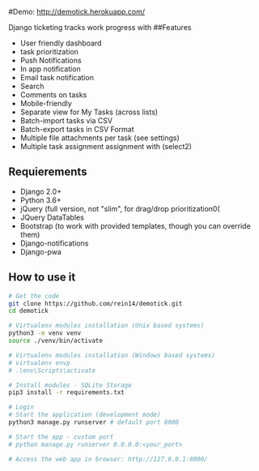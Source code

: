  #Demo: <http://demotick.herokuapp.com/>
 
Django ticketing tracks work progress with
##Features
* User friendly dashboard
* task prioritization
* Push Notifications
* In app notification
* Email task notification
* Search
* Comments on tasks
* Mobile-friendly
* Separate view for My Tasks (across lists)
* Batch-import tasks via CSV
* Batch-export tasks in CSV Format
* Multiple file attachments per task (see settings)
* Multiple task assignment assignment with (select2)

## Requierements
* Django 2.0+
* Python 3.6+
* jQuery (full version, not "slim", for drag/drop prioritization0(
* JQuery DataTables
* Bootstrap (to work with provided templates, though you can override them)
* Django-notifications
* Django-pwa

## How to use it

```bash
# Get the code
git clone https://github.com/rein14/demotick.git
cd demotick

# Virtualenv modules installation (Unix based systems)
python3 -m venv venv
source ./venv/bin/activate

# Virtualenv modules installation (Windows based systems)
# virtualenv envp
# .\env\Scripts\activate

# Install modules - SQLite Storage
pip3 install -r requirements.txt

# Login
# Start the application (development mode)
python3 manage.py runserver # default port 8000

# Start the app - custom port
# python manage.py runserver 0.0.0.0:<your_port>

# Access the web app in browser: http://127.0.0.1:8000/
```
<br />

